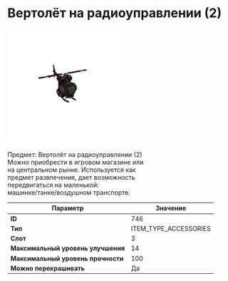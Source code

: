 # Вертолёт на радиоуправлении (2)

![Item Image](../img/746.webp?raw=true)

Предмет: Вертолёт на радиоуправлении (2)<br>Можно приобрести в игровом магазине или<br>на центральном рынке. Используется как<br>предмет развлечения, дает возможность<br>передвигаться на маленькой:<br>машинке/танке/воздушном транспорте.


| Параметр | Значение |
|----------|----------|
| **ID** | 746 |
| **Тип** | ITEM_TYPE_ACCESSORIES |
| **Слот** | 3 |
| **Максимальный уровень улучшения** | 14 |
| **Максимальный уровень прочности** | 100 |
| **Можно перекрашивать** | Да |

